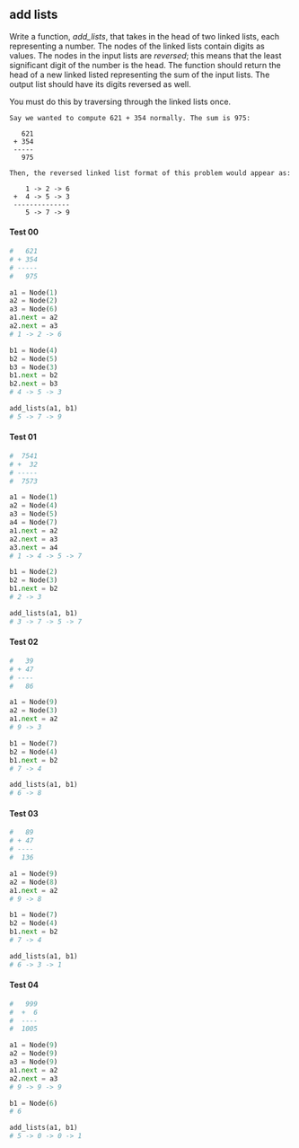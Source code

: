 ## add lists

Write a function, _add_lists_, that takes in the head of two linked lists, each representing a number. The nodes of the linked lists contain digits as values. The nodes in the input lists are _reversed_; this means that the least significant digit of the number is the head. The function should return the head of a new linked listed representing the sum of the input lists. The output list should have its digits reversed as well.

You must do this by traversing through the linked lists once.

```plaintext
Say we wanted to compute 621 + 354 normally. The sum is 975:

   621
 + 354
 -----
   975

Then, the reversed linked list format of this problem would appear as:

    1 -> 2 -> 6
 +  4 -> 5 -> 3
 --------------
    5 -> 7 -> 9
```

#### Test 00
```python
#   621
# + 354
# -----
#   975

a1 = Node(1)
a2 = Node(2)
a3 = Node(6)
a1.next = a2
a2.next = a3
# 1 -> 2 -> 6

b1 = Node(4)
b2 = Node(5)
b3 = Node(3)
b1.next = b2
b2.next = b3
# 4 -> 5 -> 3

add_lists(a1, b1)
# 5 -> 7 -> 9
```
#### Test 01
```python
#  7541
# +  32
# -----
#  7573

a1 = Node(1)
a2 = Node(4)
a3 = Node(5)
a4 = Node(7)
a1.next = a2
a2.next = a3
a3.next = a4
# 1 -> 4 -> 5 -> 7

b1 = Node(2)
b2 = Node(3)
b1.next = b2
# 2 -> 3

add_lists(a1, b1)
# 3 -> 7 -> 5 -> 7
```
#### Test 02
```python
#   39
# + 47
# ----
#   86

a1 = Node(9)
a2 = Node(3)
a1.next = a2
# 9 -> 3

b1 = Node(7)
b2 = Node(4)
b1.next = b2
# 7 -> 4

add_lists(a1, b1)
# 6 -> 8
```
#### Test 03
```python
#   89
# + 47
# ----
#  136

a1 = Node(9)
a2 = Node(8)
a1.next = a2
# 9 -> 8

b1 = Node(7)
b2 = Node(4)
b1.next = b2
# 7 -> 4

add_lists(a1, b1)
# 6 -> 3 -> 1
```
#### Test 04
```python
#   999
#  +  6
#  ----
#  1005

a1 = Node(9)
a2 = Node(9)
a3 = Node(9)
a1.next = a2
a2.next = a3
# 9 -> 9 -> 9

b1 = Node(6)
# 6

add_lists(a1, b1)
# 5 -> 0 -> 0 -> 1
```
